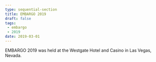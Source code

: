 ```yaml
---
type: sequential-section
title: EMBARGO 2019
draft: false
tags:
 - embargo
 - 2019
date: 2019-03-01
---
```

EMBARGO 2019 was held at the Westgate Hotel and Casino in Las Vegas, Nevada.
